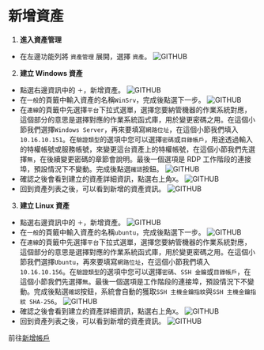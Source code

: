 # 新增資產

1. **進入資產管理**
  - 在左邊功能列將 `資產管理` 展開，選擇 `資產`。
  ![GITHUB](/images/spp/spp_asset/1.png "資產")

2. **建立 Windows 資產**
  - 點選右邊資訊中的 `＋`，新增資產。
  ![GITHUB](/images/spp/spp_asset/2.png "新增資產")
  - 在`一般`的頁籤中輸入資產的名稱`WinSrv`，完成後點選下一步。
  ![GITHUB](/images/spp/spp_asset/3.png "輸入資產的名稱")
  - 在`連線`的頁籤中先選擇`平台`下拉式選單，選擇您要納管機器的作業系統對應，這個部分的意思是選擇對應的作業系統函式庫，用於變更密碼之用。在這個小節我們選擇`Windows Server`，再來要填寫`網路位址`，在這個小節我們填入`10.16.10.151`。在`驗證類型`的選項中您可以選擇`密碼`或`目錄帳戶`，用途透過輸入的特權帳號或服務帳號，來變更這台資產上的特權帳號，在這個小節我們先選擇`無`，在後續變更密碼的章節會說明。最後一個選項是 RDP 工作階段的連接埠，預設情況下不變動。完成後點選`確認`按鈕。
  ![GITHUB](/images/spp/spp_asset/4.png "資產新增")
  - 確認之後會看到建立的資產詳細資訊，點選右上角`X`。
  ![GITHUB](/images/spp/spp_asset/5.png "資產詳細資訊")
  - 回到資產列表之後，可以看到新增的資產資訊。
  ![GITHUB](/images/spp/spp_asset/6.png "資產列表")

3. **建立 Linux 資產**
  - 點選右邊資訊中的 `＋`，新增資產。
  ![GITHUB](/images/spp/spp_asset/7.png "資新增資產")
  - 在`一般`的頁籤中輸入資產的名稱`ubuntu`，完成後點選下一步。
  ![GITHUB](/images/spp/spp_asset/8.png "輸入資產的名稱")
  - 在`連線`的頁籤中先選擇`平台`下拉式選單，選擇您要納管機器的作業系統對應，這個部分的意思是選擇對應的作業系統函式庫，用於變更密碼之用。在這個小節我們選擇`Ubuntu`，再來要填寫`網路位址`，在這個小節我們填入`10.16.10.156`。在`驗證類型`的選項中您可以選擇`密碼`、`SSH 金鑰`或`目錄帳戶`，在這個小節我們先選擇`無`。最後一個選項是工作階段的連接埠，預設情況下不變動。完成後點選`確認`按鈕，系統會自動的獲取`SSH 主機金鑰指紋`與`SSH 主機金鑰指紋 SHA-256`。
  ![GITHUB](/images/spp/spp_asset/9.png "資產新增")
  - 確認之後會看到建立的資產詳細資訊，點選右上角`X`。
  ![GITHUB](/images/spp/spp_asset/10.png "資產詳細資訊")
  - 回到資產列表之後，可以看到新增的資產資訊。
  ![GITHUB](/images/spp/spp_asset/11.png "資產列表")

前往[新增帳戶](/spp_account.md)<br>